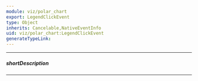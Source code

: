 ```yaml
---
module: viz/polar_chart
export: LegendClickEvent
type: Object
inherits: Cancelable,NativeEventInfo
uid: viz/polar_chart:LegendClickEvent
generateTypeLink: 
---
```

---
##### shortDescription
<!-- Description goes here -->

---
<!-- Description goes here -->